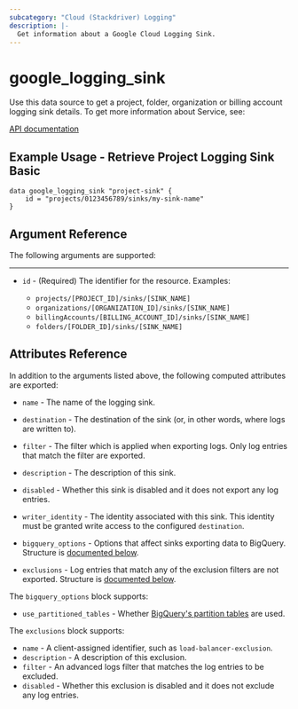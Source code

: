 ```yaml
---
subcategory: "Cloud (Stackdriver) Logging"
description: |-
  Get information about a Google Cloud Logging Sink.
---
```


# google_logging_sink

Use this data source to get a project, folder, organization or billing account logging sink details.
To get more information about Service, see:

[API documentation](https://cloud.google.com/logging/docs/reference/v2/rest/v2/sinks)

## Example Usage - Retrieve Project Logging Sink Basic


```hcl
data google_logging_sink "project-sink" {
	id = "projects/0123456789/sinks/my-sink-name"
}
```

## Argument Reference

The following arguments are supported:



- - -

* `id` - (Required) The identifier for the resource. 
    Examples:

    - `projects/[PROJECT_ID]/sinks/[SINK_NAME]`
    - `organizations/[ORGANIZATION_ID]/sinks/[SINK_NAME]`
    -  `billingAccounts/[BILLING_ACCOUNT_ID]/sinks/[SINK_NAME]`
    - `folders/[FOLDER_ID]/sinks/[SINK_NAME]`


## Attributes Reference

In addition to the arguments listed above, the following computed attributes are exported:


* `name` - The name of the logging sink.

* `destination` - The destination of the sink (or, in other words, where logs are written to).

* `filter` - The filter which is applied when exporting logs. Only log entries that match the filter are exported.

* `description` - The description of this sink.

* `disabled` - Whether this sink is disabled and it does not export any log entries.

* `writer_identity` - The identity associated with this sink. This identity must be granted write access to the configured `destination`.

* `bigquery_options` - Options that affect sinks exporting data to BigQuery. Structure is [documented below](#nested_bigquery_options).

* `exclusions` - Log entries that match any of the exclusion filters are not exported. Structure is [documented below](#nested_exclusions).

<a name="nested_bigquery_options"></a>The `bigquery_options` block supports:

* `use_partitioned_tables` - Whether [BigQuery's partition tables](https://cloud.google.com/bigquery/docs/partitioned-tables) are used.

<a name="nested_exclusions"></a>The `exclusions` block supports:

* `name` - A client-assigned identifier, such as `load-balancer-exclusion`. 
* `description` - A description of this exclusion.
* `filter` - An advanced logs filter that matches the log entries to be excluded. 
* `disabled` - Whether this exclusion is disabled and it does not exclude any log entries.
